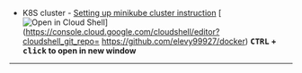 
- K8S cluster - <a href="../../">Setting up minikube cluster instruction</a>
[![Open in Cloud Shell](https://gstatic.com/cloudssh/images/open-btn.svg)](https://console.cloud.google.com/cloudshell/editor?cloudshell_git_repo=
https://github.com/elevy99927/docker) 
**<kbd>CTRL</kbd> + <kbd>click</kbd> to open in new window**

---
